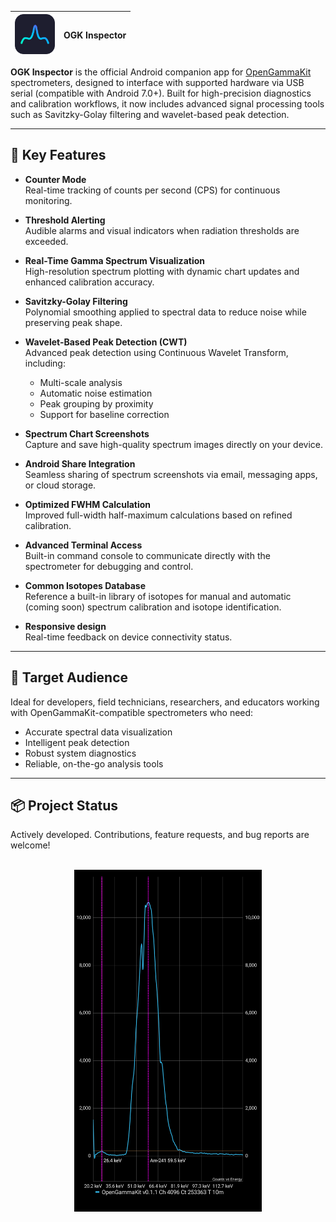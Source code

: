 | <img src="app/src/main/res/raw/ogk_inspector.svg" alt="Icon" width="64" height="64"> | OGK Inspector |
|--------------------------------------------------------------------------------------|---------------|

**OGK Inspector** is the official Android companion app for [OpenGammaKit](https://github.com/vikulin/OpenGammaKit) spectrometers, designed to interface with supported hardware via USB serial (compatible with Android 7.0+). Built for high-precision diagnostics and calibration workflows, it now includes advanced signal processing tools such as Savitzky-Golay filtering and wavelet-based peak detection.

---

## 🔧 Key Features

- **Counter Mode**  
  Real-time tracking of counts per second (CPS) for continuous monitoring.

- **Threshold Alerting**  
  Audible alarms and visual indicators when radiation thresholds are exceeded.

- **Real-Time Gamma Spectrum Visualization**  
  High-resolution spectrum plotting with dynamic chart updates and enhanced calibration accuracy.

- **Savitzky-Golay Filtering**  
  Polynomial smoothing applied to spectral data to reduce noise while preserving peak shape.

- **Wavelet-Based Peak Detection (CWT)**  
  Advanced peak detection using Continuous Wavelet Transform, including:
  - Multi-scale analysis
  - Automatic noise estimation
  - Peak grouping by proximity
  - Support for baseline correction

- **Spectrum Chart Screenshots**  
  Capture and save high-quality spectrum images directly on your device.

- **Android Share Integration**  
  Seamless sharing of spectrum screenshots via email, messaging apps, or cloud storage.

- **Optimized FWHM Calculation**  
  Improved full-width half-maximum calculations based on refined calibration.

- **Advanced Terminal Access**  
  Built-in command console to communicate directly with the spectrometer for debugging and control.

- **Common Isotopes Database**  
  Reference a built-in library of isotopes for manual and automatic (coming soon) spectrum calibration and isotope identification.

- **Responsive design**  
  Real-time feedback on device connectivity status.

---

## 🎯 Target Audience

Ideal for developers, field technicians, researchers, and educators working with OpenGammaKit-compatible spectrometers who need:

- Accurate spectral data visualization  
- Intelligent peak detection  
- Robust system diagnostics  
- Reliable, on-the-go analysis tools

---

## 📦 Project Status

Actively developed. Contributions, feature requests, and bug reports are welcome!

<p align="center">
  <br>
  <img alt="OGK Inspector Spectrum screen view" title="OGK Inspector Spectrum screen view" width="300px" src="docs/Am-241-10m-v.png">
</p>
